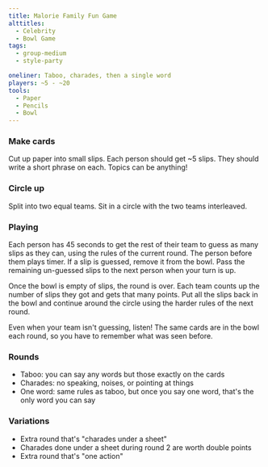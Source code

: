 ```yaml
---
title: Malorie Family Fun Game
alttitles:
  - Celebrity
  - Bowl Game
tags:
  - group-medium
  - style-party

oneliner: Taboo, charades, then a single word
players: ~5 - ~20
tools:
  - Paper
  - Pencils
  - Bowl
---
```

### Make cards
Cut up paper into small slips. Each person should get ~5 slips. They should write a short phrase on each. Topics can be anything!

### Circle up
Split into two equal teams. Sit in a circle with the two teams interleaved.

### Playing
Each person has 45 seconds to get the rest of their team to guess as many slips as they can, using the rules of the current round. The person before them plays timer. If a slip is guessed, remove it from the bowl. Pass the remaining un-guessed slips to the next person when your turn is up.

Once the bowl is empty of slips, the round is over. Each team counts up the number of slips they got and gets that many points. Put all the slips back in the bowl and continue around the circle using the harder rules of the next round.

Even when your team isn't guessing, listen! The same cards are in the bowl each round, so you have to remember what was seen before.

### Rounds
* Taboo: you can say any words but those exactly on the cards
* Charades: no speaking, noises, or pointing at things
* One word: same rules as taboo, but once you say one word, that's the only word you can say

### Variations
* Extra round that's "charades under a sheet"
* Charades done under a sheet during round 2 are worth double points
* Extra round that's "one action"
